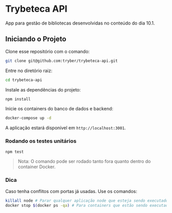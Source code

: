 # Trybeteca API

App para gestão de bibliotecas desenvolvidas no conteúdo do dia 10.1.

## Iniciando o Projeto

Clone esse repositório com o comando:

```bash
git clone git@github.com:tryber/trybeteca-api.git
```

Entre no diretório raiz:

```bash
cd trybeteca-api
```

Instale as dependências do projeto:

```bash
npm install
```

Inicie os containers do banco de dados e backend:

```bash
docker-compose up -d
```

A aplicação estará disponível em `http://localhost:3001`.

### Rodando os testes unitários

```bash
npm test
```

> Nota: O comando pode ser rodado tanto fora quanto dentro do container Docker.

### Dica

Caso tenha conflitos com portas já usadas. Use os comandos:

```bash
killall node # Parar qualquer aplicação node que esteja sendo executados na máquina!
docker stop $(docker ps -qa) # Para containers que estão sendo executados!
```
